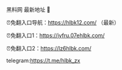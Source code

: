 黑料网 最新地址 👋

⏰免翻入口导航：https://hlbk12.com/ （最新）

⏰免翻入口1：https://jyfru.07ehlbk.com/

⏰免翻入口2：https://lz6hlbk.com/

telegram:https://t.me/hlbk_zx

